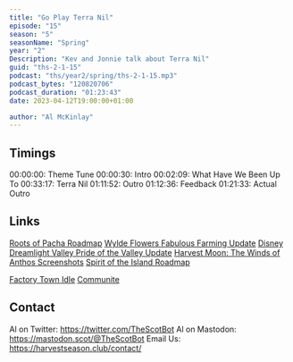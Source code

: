 ```yaml
---
title: "Go Play Terra Nil"
episode: "15"
season: "5"
seasonName: "Spring"
year: "2"
Description: "Kev and Jonnie talk about Terra Nil"
guid: "ths-2-1-15"
podcast: "ths/year2/spring/ths-2-1-15.mp3"
podcast_bytes: "120820706"
podcast_duration: "01:23:43"
date: 2023-04-12T19:00:00+01:00

author: "Al McKinlay"
---
```


## Timings

00:00:00: Theme Tune
00:00:30: Intro
00:02:09: What Have We Been Up To
00:33:17: Terra Nil
01:11:52: Outro
01:12:36: Feedback
01:21:33: Actual Outro

## Links

[Roots of Pacha Roadmap](https://store.steampowered.com/news/app/1245560/view/6580362571638953587)
[Wylde Flowers Fabulous Farming Update](https://twitter.com/StudioDrydock/status/1642534166603390976)
[Disney Dreamlight Valley Pride of the Valley Update](https://twitter.com/DisneyDLV/status/1644075108011483141)
[Harvest Moon: The Winds of Anthos Screenshots](https://twitter.com/Natsume_Inc/status/1644372791309770752?s=20)
[Spirit of the Island Roadmap](https://store.steampowered.com/news/app/1592110/view/3710443626560647066?l=english)

[Factory Town Idle](https://store.steampowered.com/app/2207490/Factory_Town_Idle/)
[Communite](https://twitter.com/JimjumStudios/status/1641764782716878849)


## Contact

Al on Twitter: https://twitter.com/TheScotBot
Al on Mastodon: https://mastodon.scot/@TheScotBot
Email Us: https://harvestseason.club/contact/
